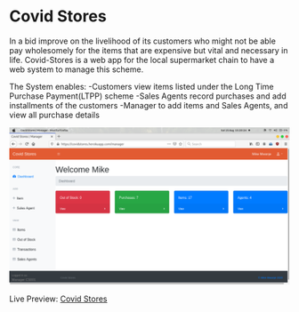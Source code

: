 # Covid Stores
In a bid improve on the livelihood of its customers who might not be
able pay wholesomely for the items that are expensive but vital and
necessary in life. Covid-Stores is a web app for the local supermarket
chain to have a web system to manage this scheme.

The System enables:
-Customers view items listed under the Long Time Purchase Payment(LTPP) scheme
-Sales Agents record purchases and add installments of the customers
-Manager to add items and Sales Agents, and view all purchase details

![preview](https://github.com/123MwanjeMike/CovidStores/blob/deployed/preview.png?raw=true)

Live Preview: [Covid Stores](https://covidstores.herokuapp.com/)
